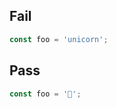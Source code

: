 <!-- end auto-generated rule header -->
<!-- Do not manually modify this header. Run: `npm run fix:eslint-docs` -->

<!-- Remove this comment, add more detailed description. -->

## Fail

```js
const foo = 'unicorn';
```

## Pass

```js
const foo = '🦄';
```
